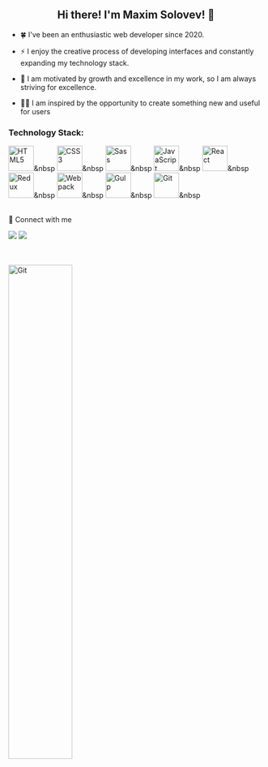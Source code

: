 <h2 align="center">Hi there! I'm Maxim Solovev! 👋

<br>

</h2>

- 🍀 I've been an enthusiastic web developer since 2020.

-  ⚡ I enjoy the creative process of developing interfaces and constantly expanding my technology stack.

- 🙌 I am motivated by growth and excellence in my work, so I am always striving for excellence.

- 👨‍💻 I am inspired by the opportunity to create something new and useful for users

<h3>Technology Stack:</h3>

<img src='https://cdn.jsdelivr.net/gh/devicons/devicon/icons/html5/html5-original.svg' title='HTML5' width='50px'/>&nbsp
<img src='https://cdn.jsdelivr.net/gh/devicons/devicon/icons/css3/css3-original.svg' title='CSS3' width='50px'/>&nbsp
<img src='https://cdn.jsdelivr.net/gh/devicons/devicon/icons/sass/sass-original.svg' title='Sass' width='50px'/>&nbsp
<img src='https://cdn.jsdelivr.net/gh/devicons/devicon/icons/javascript/javascript-original.svg' title='JavaScript' width='50px'/>&nbsp
<img src='https://cdn.jsdelivr.net/gh/devicons/devicon/icons/react/react-original.svg' title='React' width='50px'/>&nbsp
<img src='https://cdn.jsdelivr.net/gh/devicons/devicon/icons/redux/redux-original.svg' title='Redux' width='50px'/>&nbsp
<img src='https://cdn.jsdelivr.net/gh/devicons/devicon/icons/webpack/webpack-original.svg' title='Webpack' width='50px'/>&nbsp
<img src='https://cdn.jsdelivr.net/gh/devicons/devicon/icons/gulp/gulp-plain.svg' title='Gulp' width='50px'/>&nbsp
<img src='https://cdn.jsdelivr.net/gh/devicons/devicon/icons/git/git-original.svg' title='Git' width='50px'/>&nbsp

<br>
🔗 Connect with me

<br>

[![](https://img.shields.io/badge/LinkedIn-0077B5?style=for-the-badge&logo=linkedin&logoColor=white)](https://www.linkedin.com/in/m-solo)
[![](https://img.shields.io/badge/Telegram-2CA5E0?style=for-the-badge&logo=telegram&logoColor=white)](https://t.me/max_solo_dev)

<br>
<br>

<img src='https://media1.giphy.com/media/v1.Y2lkPTc5MGI3NjExOGIyZTFiMDc4ZWZiYTYwYTJmYTgxNTRjMWUxMTc5ZTFlMGUxMzk1YyZlcD12MV9pbnRlcm5hbF9naWZzX2dpZklkJmN0PWc/qgQUggAC3Pfv687qPC/giphy.gif' title='Git' width='50%'/>

